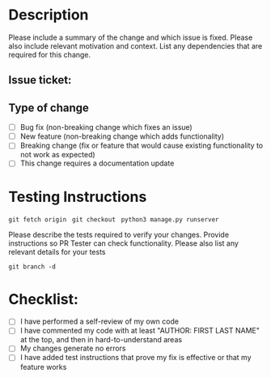 # Description
Please include a summary of the change and which issue is fixed. Please also include relevant motivation and context. List any dependencies that are required for this change.

## Issue ticket:

## Type of change
- [ ] Bug fix (non-breaking change which fixes an issue)
- [ ] New feature (non-breaking change which adds functionality)
- [ ] Breaking change (fix or feature that would cause existing functionality to not work as expected)
- [ ] This change requires a documentation update

# Testing Instructions
`git fetch origin `
`git checkout `
`python3 manage.py runserver`

Please describe the tests required to verify your changes. Provide instructions so PR Tester can check functionality. Please also list any relevant details for your tests

`git branch -d `

# Checklist:
- [ ] I have performed a self-review of my own code
- [ ] I have commented my code with at least "AUTHOR: FIRST LAST NAME" at the top, and then in hard-to-understand areas
- [ ] My changes generate no errors
- [ ] I have added test instructions that prove my fix is effective or that my feature works
